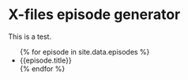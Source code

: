 # X-files episode generator

This is a test.

<ul>
{% for episode in site.data.episodes %}
    <li>
        {{episode.title}}
    </li>
{% endfor %}
</ul>